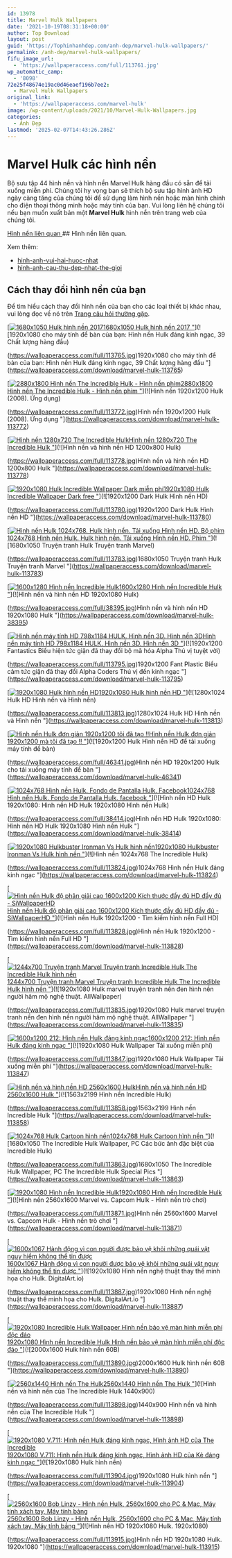 ```yaml
---
id: 13978
title: Marvel Hulk Wallpapers
date: '2021-10-19T08:31:18+00:00'
author: Top Download
layout: post
guid: 'https://Tophinhanhdep.com/anh-dep/marvel-hulk-wallpapers/'
permalink: /anh-dep/marvel-hulk-wallpapers/
fifu_image_url:
  - 'https://wallpaperaccess.com/full/113761.jpg'
wp_automatic_camp:
  - '8098'
72e25f48674e19ac0d46eaef196b7ee2:
  - Marvel Hulk Wallpapers
original_link:
  - 'https://wallpaperaccess.com/marvel-hulk'
image: /wp-content/uploads/2021/10/Marvel-Hulk-Wallpapers.jpg
categories:
  - Ảnh Đẹp
lastmod: '2025-02-07T14:43:26.286Z'
---
```

# Marvel Hulk các hình nền

Bộ sưu tập 44 hình nền và hình nền Marvel Hulk hàng đầu có sẵn để tải xuống miễn phí. Chúng tôi hy vọng bạn sẽ thích bộ sưu tập hình ảnh HD ngày càng tăng của chúng tôi để sử dụng làm hình nền hoặc màn hình chính cho điện thoại thông minh hoặc máy tính của bạn. Vui lòng liên hệ chúng tôi nếu bạn muốn xuất bản một **Marvel Hulk** hình nền trên trang web của chúng tôi.

[Hình nền liên quan ](#related) ## Hình nền liên quan.

   
 Xem thêm:

   
- [hinh-anh-vui-hai-huoc-nhat](https://tophinhanhdep.com/anh-hai-huoc/hinh-anh-vui-hai-huoc-nhat/)
- [hinh-anh-cau-thu-dep-nhat-the-gioi](https://tophinhanhdep.com/anh-dep/hinh-anh-cau-thu-dep-nhat-the-gioi/)

## Cách thay đổi hình nền của bạn

Để tìm hiểu cách thay đổi hình nền của bạn cho các loại thiết bị khác nhau, vui lòng đọc về nó trên [Trang câu hỏi thường gặp](https://tophinhanhdep.com/faq/).

  
[[![1680x1050 Hulk hình nền 2017](https://wallpaperaccess.com/full/113761.jpg)1680x1050 Hulk hình nền 2017 "](https://wallpaperaccess.com/download/marvel-hulk-113761)](![1920x1080 cho máy tính để bàn của bạn: Hình nền Hulk đáng kinh ngạc, 39 Chất lượng hàng đầu)

(https://wallpaperaccess.com/full/113765.jpg)1920x1080 cho máy tính để bàn của bạn: Hình nền Hulk đáng kinh ngạc, 39 Chất lượng hàng đầu "](https://wallpaperaccess.com/download/marvel-hulk-113765)

[[![2880x1800 Hình nền The Incredible Hulk - Hình nền phim](https://wallpaperaccess.com/full/113768.jpg)2880x1800 Hình nền The Incredible Hulk - Hình nền phim "](https://wallpaperaccess.com/download/marvel-hulk-113768)](![Hình nền 1920x1200 Hulk (2008).  Ứng dụng)

(https://wallpaperaccess.com/full/113772.jpg)Hình nền 1920x1200 Hulk (2008). Ứng dụng "](https://wallpaperaccess.com/download/marvel-hulk-113772)

[[![Hình nền 1280x720 The Incredible Hulk](https://wallpaperaccess.com/full/113776.jpg)Hình nền 1280x720 The Incredible Hulk "](https://wallpaperaccess.com/download/marvel-hulk-113776)](![Hình nền và hình nền HD 1200x800 Hulk)

(https://wallpaperaccess.com/full/113778.jpg)Hình nền và hình nền HD 1200x800 Hulk "](https://wallpaperaccess.com/download/marvel-hulk-113778)

[[![1920x1080 Hulk Incredible Wallpaper Dark miễn phí](https://wallpaperaccess.com/full/113779.jpg)1920x1080 Hulk Incredible Wallpaper Dark free "](https://wallpaperaccess.com/download/marvel-hulk-113779)](![1920x1200 Dark Hulk Hình nền HD)

(https://wallpaperaccess.com/full/113780.jpg)1920x1200 Dark Hulk Hình nền HD "](https://wallpaperaccess.com/download/marvel-hulk-113780)

[[![Hình nền Hulk 1024x768.  Hulk hình nền.  Tải xuống Hình nền HD.  Bộ phim](https://wallpaperaccess.com/full/46378.jpg)1024x768 Hình nền Hulk. Hulk hình nền. Tải xuống Hình nền HD. Phim "](https://wallpaperaccess.com/download/marvel-hulk-46378)](![1680x1050 Truyện tranh Hulk Truyện tranh Marvel)

(https://wallpaperaccess.com/full/113783.jpg)1680x1050 Truyện tranh Hulk Truyện tranh Marvel "](https://wallpaperaccess.com/download/marvel-hulk-113783)

[[![1600x1280 Hình nền Incredible Hulk](https://wallpaperaccess.com/full/113784.jpg)1600x1280 Hình nền Incredible Hulk "](https://wallpaperaccess.com/download/marvel-hulk-113784)](![Hình nền và hình nền HD 1920x1080 Hulk)

(https://wallpaperaccess.com/full/38395.jpg)Hình nền và hình nền HD 1920x1080 Hulk "](https://wallpaperaccess.com/download/marvel-hulk-38395)

[[![Hình nền máy tính HD 798x1184 HULK.  Hình nền 3D.  Hình nền 3D](https://wallpaperaccess.com/full/104706.jpg)Hình nền máy tính HD 798x1184 HULK. Hình nền 3D. Hình nền 3D "](https://wallpaperaccess.com/download/marvel-hulk-104706)](![1920x1200 Fantastics Biểu hiện tức giận đã thay đổi bộ mã hóa Alpha Thú vị tuyệt vời)

(https://wallpaperaccess.com/full/113795.jpg)1920x1200 Fant Plastic Biểu cảm tức giận đã thay đổi Alpha Coders Thú vị đến kinh ngạc "](https://wallpaperaccess.com/download/marvel-hulk-113795)

[[![1920x1080 Hulk hình nền HD](https://wallpaperaccess.com/full/113796.jpg)1920x1080 Hulk hình nền HD "](https://wallpaperaccess.com/download/marvel-hulk-113796)](![1280x1024 Hulk HD Hình nền và Hình nền)

(https://wallpaperaccess.com/full/113813.jpg)1280x1024 Hulk HD Hình nền và Hình nền "](https://wallpaperaccess.com/download/marvel-hulk-113813)

[[![Hình nền Hulk đơn giản 1920x1200 tôi đã tạo !!](https://wallpaperaccess.com/full/38431.jpg)Hình nền Hulk đơn giản 1920x1200 mà tôi đã tạo !! "](https://wallpaperaccess.com/download/marvel-hulk-38431)](![1920x1200 Hulk Hình nền HD để tải xuống máy tính để bàn)

(https://wallpaperaccess.com/full/46341.jpg)Hình nền HD 1920x1200 Hulk cho tải xuống máy tính để bàn "](https://wallpaperaccess.com/download/marvel-hulk-46341)

[[![1024x768 Hình nền Hulk.  Fondo de Pantalla Hulk.  Facebook](https://wallpaperaccess.com/full/113818.jpg)1024x768 Hình nền Hulk. Fondo de Pantalla Hulk. facebook "](https://wallpaperaccess.com/download/marvel-hulk-113818)](![Hình nền HD Hulk 1920x1080: Hình nền HD Hulk 1920x1080 Hình nền Hulk)

(https://wallpaperaccess.com/full/38414.jpg)Hình nền HD Hulk 1920x1080: Hình nền HD Hulk 1920x1080 Hình nền Hulk "](https://wallpaperaccess.com/download/marvel-hulk-38414)

[[![1920x1080 Hulkbuster Ironman Vs Hulk hình nền](https://wallpaperaccess.com/full/113820.jpg)1920x1080 Hulkbuster Ironman Vs Hulk hình nền "](https://wallpaperaccess.com/download/marvel-hulk-113820)](![Hình nền 1024x768 The Incredible Hulk)

(https://wallpaperaccess.com/full/113824.jpg)1024x768 Hình nền Hulk đáng kinh ngạc "](https://wallpaperaccess.com/download/marvel-hulk-113824)

[[![Hình nền Hulk độ phân giải cao 1600x1200 Kích thước đầy đủ HD đầy đủ - SiWallpaperHD](https://wallpaperaccess.com/full/113827.jpg)Hình nền Hulk độ phân giải cao 1600x1200 Kích thước đầy đủ HD đầy đủ - SiWallpaperHD "](https://wallpaperaccess.com/download/marvel-hulk-113827)](![Hình nền Hulk 1920x1200 - Tìm kiếm hình nền Full HD)

(https://wallpaperaccess.com/full/113828.jpg)Hình nền Hulk 1920x1200 - Tìm kiếm hình nền Full HD "](https://wallpaperaccess.com/download/marvel-hulk-113828)

[[![1244x700 Truyện tranh Marvel Truyện tranh Incredible Hulk The Incredible Hulk hình nền](https://wallpaperaccess.com/full/113833.jpg)1244x700 Truyện tranh Marvel Truyện tranh Incredible Hulk The Incredible Hulk hình nền "](https://wallpaperaccess.com/download/marvel-hulk-113833)](![1920x1080 Hulk marvel truyện tranh nền đen hình nền người hâm mộ nghệ thuật.  AllWallpaper)

(https://wallpaperaccess.com/full/113835.jpg)1920x1080 Hulk marvel truyện tranh nền đen hình nền người hâm mộ nghệ thuật. AllWallpaper "](https://wallpaperaccess.com/download/marvel-hulk-113835)

[[![1600x1200 212: Hình nền Hulk đáng kinh ngạc](https://wallpaperaccess.com/full/113845.jpg)1600x1200 212: Hình nền Hulk đáng kinh ngạc "](https://wallpaperaccess.com/download/marvel-hulk-113845)](![1920x1080 Hulk Wallpaper Tải xuống miễn phí)

(https://wallpaperaccess.com/full/113847.jpg)1920x1080 Hulk Wallpaper Tải xuống miễn phí "](https://wallpaperaccess.com/download/marvel-hulk-113847)

[[![Hình nền và hình nền HD 2560x1600 Hulk](https://wallpaperaccess.com/full/46345.jpg)Hình nền và hình nền HD 2560x1600 Hulk "](https://wallpaperaccess.com/download/marvel-hulk-46345)](![1563x2199 Hình nền Incredible Hulk)

(https://wallpaperaccess.com/full/113858.jpg)1563x2199 Hình nền Incredible Hulk "](https://wallpaperaccess.com/download/marvel-hulk-113858)

[[![1024x768 Hulk Cartoon hình nền](https://wallpaperaccess.com/full/104694.jpg)1024x768 Hulk Cartoon hình nền "](https://wallpaperaccess.com/download/marvel-hulk-104694)](![1680x1050 The Incredible Hulk Wallpaper, PC Các bức ảnh đặc biệt của Incredible Hulk)

(https://wallpaperaccess.com/full/113863.jpg)1680x1050 The Incredible Hulk Wallpaper, PC The Incredible Hulk Special Pics "](https://wallpaperaccess.com/download/marvel-hulk-113863)

[[![1920x1080 Hình nền Incredible Hulk](https://wallpaperaccess.com/full/46370.jpg)1920x1080 Hình nền Incredible Hulk "](https://wallpaperaccess.com/download/marvel-hulk-46370)](![Hình nền 2560x1600 Marvel vs. Capcom Hulk - Hình nền trò chơi)

(https://wallpaperaccess.com/full/113871.jpg)Hình nền 2560x1600 Marvel vs. Capcom Hulk - Hình nền trò chơi "](https://wallpaperaccess.com/download/marvel-hulk-113871)

[[![1600x1067 Hành động vì con người được bảo vệ khỏi những quái vật nguy hiểm không thể tin được](https://wallpaperaccess.com/full/113882.jpg)1600x1067 Hành động vì con người được bảo vệ khỏi những quái vật nguy hiểm không thể tin được "](https://wallpaperaccess.com/download/marvel-hulk-113882)](![1920x1080 Hình nền nghệ thuật thay thế minh họa cho Hulk.  DigitalArt.io)

(https://wallpaperaccess.com/full/113887.jpg)1920x1080 Hình nền nghệ thuật thay thế minh họa cho Hulk. DigitalArt.io "](https://wallpaperaccess.com/download/marvel-hulk-113887)

[[![1920x1080 Incredible Hulk Wallpaper Hình nền bảo vệ màn hình miễn phí độc đáo](https://wallpaperaccess.com/full/104727.jpg)1920x1080 Hình nền Incredible Hulk Hình nền bảo vệ màn hình miễn phí độc đáo "](https://wallpaperaccess.com/download/marvel-hulk-104727)](![2000x1600 Hulk hình nền 60B)

(https://wallpaperaccess.com/full/113890.jpg)2000x1600 Hulk hình nền 60B "](https://wallpaperaccess.com/download/marvel-hulk-113890)

[[![2560x1440 Hình nền The Hulk](https://wallpaperaccess.com/full/113894.jpg)2560x1440 Hình nền The Hulk "](https://wallpaperaccess.com/download/marvel-hulk-113894)](![Hình nền và hình nền của The Incredible Hulk 1440x900)

(https://wallpaperaccess.com/full/113898.jpg)1440x900 Hình nền và hình nền của The Incredible Hulk "](https://wallpaperaccess.com/download/marvel-hulk-113898)

[[![1920x1080 V.711: Hình nền Hulk đáng kinh ngạc, Hình ảnh HD của The Incredible](https://wallpaperaccess.com/full/113900.jpg)1920x1080 V.711: Hình nền Hulk đáng kinh ngạc, Hình ảnh HD của Kẻ đáng kinh ngạc "](https://wallpaperaccess.com/download/marvel-hulk-113900)](![1920x1080 Hulk hình nền)

(https://wallpaperaccess.com/full/113904.jpg)1920x1080 Hulk hình nền "](https://wallpaperaccess.com/download/marvel-hulk-113904)

[[![2560x1600 Bob Linzy - Hình nền Hulk, 2560x1600 cho PC & Mac, Máy tính xách tay, Máy tính bảng](https://wallpaperaccess.com/full/113905.jpg)2560x1600 Bob Linzy - Hình nền Hulk, 2560x1600 cho PC &amp; Mac, Máy tính xách tay, Máy tính bảng "](https://wallpaperaccess.com/download/marvel-hulk-113905)](![Hình nền HD 1920x1080 Hulk.  1920x1080)

(https://wallpaperaccess.com/full/113915.jpg)Hình nền HD 1920x1080 Hulk. 1920x1080 "](https://wallpaperaccess.com/download/marvel-hulk-113915)
